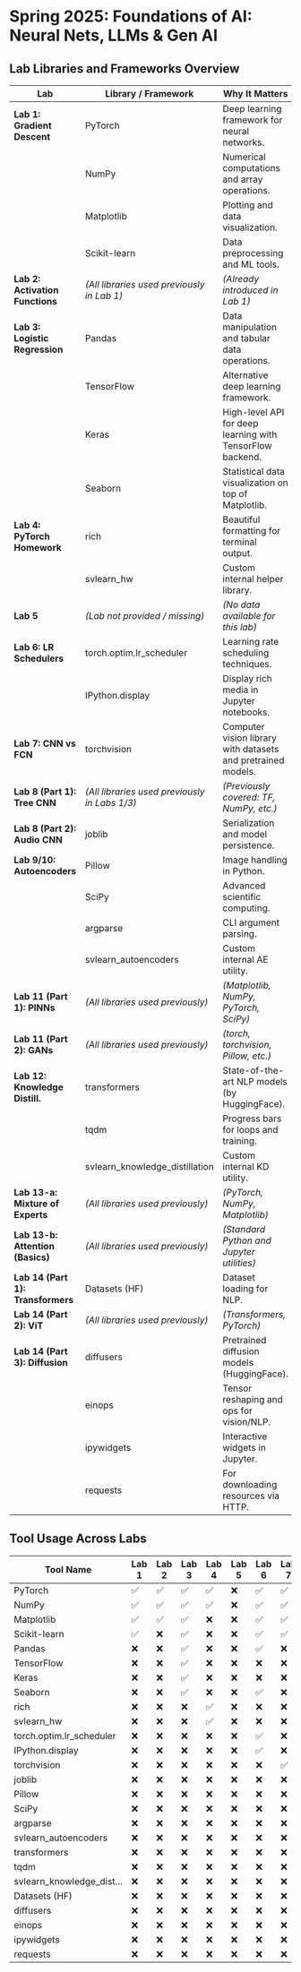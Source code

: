 # Spring 2025: Foundations of AI: Neural Nets, LLMs & Gen AI

## Lab Libraries and Frameworks Overview

| Lab | Library / Framework | Why It Matters | Official GitHub Link |
|-----|---------------------|----------------|---------------------|
| **Lab 1: Gradient Descent** | PyTorch | Deep learning framework for neural networks. | https://github.com/pytorch/pytorch |
| | NumPy | Numerical computations and array operations. | https://github.com/numpy/numpy |
| | Matplotlib | Plotting and data visualization. | https://github.com/matplotlib/matplotlib |
| | Scikit-learn | Data preprocessing and ML tools. | https://github.com/scikit-learn/scikit-learn |
| **Lab 2: Activation Functions** | *(All libraries used previously in Lab 1)* | *(Already introduced in Lab 1)* | *(Refer to Lab 1 entries)* |
| **Lab 3: Logistic Regression** | Pandas | Data manipulation and tabular data operations. | https://github.com/pandas-dev/pandas |
| | TensorFlow | Alternative deep learning framework. | https://github.com/tensorflow/tensorflow |
| | Keras | High-level API for deep learning with TensorFlow backend. | https://github.com/keras-team/keras |
| | Seaborn | Statistical data visualization on top of Matplotlib. | https://github.com/mwaskom/seaborn |
| **Lab 4: PyTorch Homework** | rich | Beautiful formatting for terminal output. | https://github.com/Textualize/rich |
| | svlearn_hw | Custom internal helper library. | *(Not publicly available)* |
| **Lab 5** | *(Lab not provided / missing)* | *(No data available for this lab)* | *(N/A)* |
| **Lab 6: LR Schedulers** | torch.optim.lr_scheduler | Learning rate scheduling techniques. | https://github.com/pytorch/pytorch |
| | IPython.display | Display rich media in Jupyter notebooks. | https://github.com/ipython/ipython |
| **Lab 7: CNN vs FCN** | torchvision | Computer vision library with datasets and pretrained models. | https://github.com/pytorch/vision |
| **Lab 8 (Part 1): Tree CNN** | *(All libraries used previously in Labs 1/3)* | *(Previously covered: TF, NumPy, etc.)* | *(Refer to earlier labs)* |
| **Lab 8 (Part 2): Audio CNN** | joblib | Serialization and model persistence. | https://github.com/joblib/joblib |
| **Lab 9/10: Autoencoders** | Pillow | Image handling in Python. | https://github.com/python-pillow/Pillow |
| | SciPy | Advanced scientific computing. | https://github.com/scipy/scipy |
| | argparse | CLI argument parsing. | https://github.com/python/cpython/tree/main/Lib/argparse |
| | svlearn_autoencoders | Custom internal AE utility. | *(Not publicly available)* |
| **Lab 11 (Part 1): PINNs** | *(All libraries used previously)* | *(Matplotlib, NumPy, PyTorch, SciPy)* | *(See Lab 1 & 9)* |
| **Lab 11 (Part 2): GANs** | *(All libraries used previously)* | *(torch, torchvision, Pillow, etc.)* | *(See Lab 1, 7, 9)* |
| **Lab 12: Knowledge Distill.** | transformers | State-of-the-art NLP models (by HuggingFace). | https://github.com/huggingface/transformers |
| | tqdm | Progress bars for loops and training. | https://github.com/tqdm/tqdm |
| | svlearn_knowledge_distillation | Custom internal KD utility. | *(Not publicly available)* |
| **Lab 13-a: Mixture of Experts** | *(All libraries used previously)* | *(PyTorch, NumPy, Matplotlib)* | *(See Lab 1, 3)* |
| **Lab 13-b: Attention (Basics)** | *(All libraries used previously)* | *(Standard Python and Jupyter utilities)* | *(See prior entries)* |
| **Lab 14 (Part 1): Transformers** | Datasets (HF) | Dataset loading for NLP. | https://github.com/huggingface/datasets |
| **Lab 14 (Part 2): ViT** | *(All libraries used previously)* | *(Transformers, PyTorch)* | *(See Lab 12 & 14.1)* |
| **Lab 14 (Part 3): Diffusion** | diffusers | Pretrained diffusion models (HuggingFace). | https://github.com/huggingface/diffusers |
| | einops | Tensor reshaping and ops for vision/NLP. | https://github.com/arogozhnikov/einops |
| | ipywidgets | Interactive widgets in Jupyter. | https://github.com/jupyter-widgets/ipywidgets |
| | requests | For downloading resources via HTTP. | https://github.com/psf/requests |

## Tool Usage Across Labs

| Tool Name | Lab 1 | Lab 2 | Lab 3 | Lab 4 | Lab 5 | Lab 6 | Lab 7 | Lab 8.1 | Lab 8.2 | Lab 9/10 | Lab 11 | Lab 12 | Lab 13 | Lab 14 |
|-----------|-------|-------|-------|-------|-------|-------|-------|---------|---------|----------|--------|--------|--------|--------|
| PyTorch | ✅ | ✅ | ✅ | ✅ | ❌ | ✅ | ✅ | ❌ | ✅ | ✅ | ✅ | ✅ | ✅ | ✅ |
| NumPy | ✅ | ✅ | ✅ | ✅ | ❌ | ✅ | ✅ | ✅ | ✅ | ✅ | ✅ | ✅ | ✅ | ✅ |
| Matplotlib | ✅ | ✅ | ✅ | ❌ | ❌ | ✅ | ✅ | ✅ | ✅ | ✅ | ✅ | ✅ | ✅ | ✅ |
| Scikit-learn | ✅ | ❌ | ✅ | ❌ | ❌ | ✅ | ✅ | ✅ | ✅ | ✅ | ❌ | ✅ | ❌ | ✅ |
| Pandas | ❌ | ❌ | ✅ | ❌ | ❌ | ✅ | ❌ | ❌ | ❌ | ✅ | ✅ | ❌ | ❌ | ✅ |
| TensorFlow | ❌ | ❌ | ✅ | ❌ | ❌ | ❌ | ❌ | ✅ | ❌ | ❌ | ❌ | ❌ | ❌ | ✅ |
| Keras | ❌ | ❌ | ✅ | ❌ | ❌ | ❌ | ❌ | ❌ | ❌ | ❌ | ❌ | ❌ | ❌ | ❌ |
| Seaborn | ❌ | ❌ | ✅ | ❌ | ❌ | ✅ | ❌ | ❌ | ❌ | ✅ | ❌ | ❌ | ❌ | ✅ |
| rich | ❌ | ❌ | ❌ | ✅ | ❌ | ❌ | ❌ | ❌ | ❌ | ❌ | ❌ | ❌ | ❌ | ❌ |
| svlearn_hw | ❌ | ❌ | ❌ | ✅ | ❌ | ❌ | ❌ | ❌ | ❌ | ❌ | ❌ | ❌ | ❌ | ❌ |
| torch.optim.lr_scheduler | ❌ | ❌ | ❌ | ❌ | ❌ | ✅ | ❌ | ❌ | ❌ | ❌ | ❌ | ❌ | ❌ | ❌ |
| IPython.display | ❌ | ❌ | ❌ | ❌ | ❌ | ✅ | ❌ | ✅ | ✅ | ✅ | ✅ | ✅ | ❌ | ✅ |
| torchvision | ❌ | ❌ | ❌ | ❌ | ❌ | ❌ | ✅ | ❌ | ✅ | ✅ | ✅ | ❌ | ❌ | ✅ |
| joblib | ❌ | ❌ | ❌ | ❌ | ❌ | ❌ | ❌ | ❌ | ✅ | ❌ | ❌ | ❌ | ❌ | ❌ |
| Pillow | ❌ | ❌ | ❌ | ❌ | ❌ | ❌ | ❌ | ❌ | ✅ | ✅ | ✅ | ❌ | ❌ | ✅ |
| SciPy | ❌ | ❌ | ❌ | ❌ | ❌ | ❌ | ❌ | ❌ | ❌ | ✅ | ✅ | ❌ | ❌ | ❌ |
| argparse | ❌ | ❌ | ❌ | ❌ | ❌ | ❌ | ❌ | ❌ | ❌ | ✅ | ❌ | ❌ | ❌ | ❌ |
| svlearn_autoencoders | ❌ | ❌ | ❌ | ❌ | ❌ | ❌ | ❌ | ❌ | ❌ | ✅ | ❌ | ❌ | ❌ | ❌ |
| transformers | ❌ | ❌ | ❌ | ❌ | ❌ | ❌ | ❌ | ❌ | ❌ | ❌ | ❌ | ✅ | ❌ | ✅ |
| tqdm | ❌ | ❌ | ❌ | ❌ | ❌ | ❌ | ❌ | ❌ | ❌ | ❌ | ❌ | ✅ | ❌ | ✅ |
| svlearn_knowledge_dist... | ❌ | ❌ | ❌ | ❌ | ❌ | ❌ | ❌ | ❌ | ❌ | ❌ | ❌ | ✅ | ❌ | ❌ |
| Datasets (HF) | ❌ | ❌ | ❌ | ❌ | ❌ | ❌ | ❌ | ❌ | ❌ | ❌ | ❌ | ❌ | ❌ | ✅ |
| diffusers | ❌ | ❌ | ❌ | ❌ | ❌ | ❌ | ❌ | ❌ | ❌ | ❌ | ❌ | ❌ | ❌ | ✅ |
| einops | ❌ | ❌ | ❌ | ❌ | ❌ | ❌ | ❌ | ❌ | ❌ | ❌ | ❌ | ❌ | ❌ | ✅ |
| ipywidgets | ❌ | ❌ | ❌ | ❌ | ❌ | ❌ | ❌ | ❌ | ❌ | ❌ | ❌ | ❌ | ❌ | ✅ |
| requests | ❌ | ❌ | ❌ | ❌ | ❌ | ❌ | ❌ | ❌ | ❌ | ❌ | ❌ | ❌ | ❌ | ✅ |